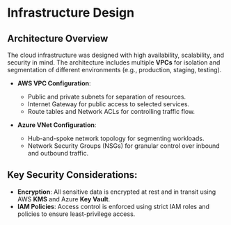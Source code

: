 # Infrastructure Design

## Architecture Overview
The cloud infrastructure was designed with high availability, scalability, and security in mind. The architecture includes multiple **VPCs** for isolation and segmentation of different environments (e.g., production, staging, testing).

- **AWS VPC Configuration**:  
  - Public and private subnets for separation of resources.
  - Internet Gateway for public access to selected services.
  - Route tables and Network ACLs for controlling traffic flow. 

- **Azure VNet Configuration**: 
  - Hub-and-spoke network topology for segmenting workloads.
  - Network Security Groups (NSGs) for granular control over inbound and outbound traffic.

## Key Security Considerations:
- **Encryption**: All sensitive data is encrypted at rest and in transit using AWS **KMS** and Azure **Key Vault**.
- **IAM Policies**: Access control is enforced using strict IAM roles and policies to ensure least-privilege access.
